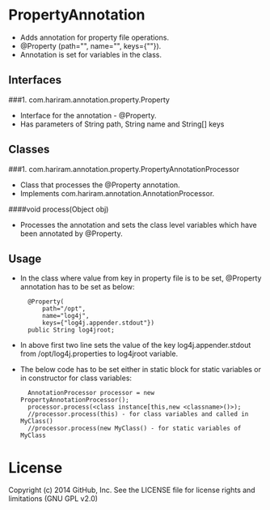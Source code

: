 PropertyAnnotation
==================

- Adds annotation for property file operations.
- @Property (path="", name="", keys={""}).
- Annotation is set for variables in the class. 

Interfaces
----------
###1. com.hariram.annotation.property.Property 
 - Interface for the annotation - @Property.
 - Has parameters of String path, String name and String[] keys 
 
Classes
----------
###1. com.hariram.annotation.property.PropertyAnnotationProcessor
 - Class that processes the @Property annotation.
 - Implements com.hariram.annotation.AnnotationProcessor. 
 
####void process(Object obj)
 - Processes the annotation and sets the class level variables which have been annotated by @Property.
 
Usage
----------
- In the class where value from key in property file is to be set, @Property annotation has to be set as below:

		@Property(
			path="/opt",
			name="log4j", 
			keys={"log4j.appender.stdout"})
		public String log4jroot;
		
- In above first two line sets the value of the key log4j.appender.stdout from /opt/log4j.properties to log4jroot variable.

- The below code has to be set either in static block for static variables or in constructor for class variables:

		AnnotationProcessor processor = new PropertyAnnotationProcessor();
		processor.process(<class instance[this,new <classname>()>);
		//processor.process(this) - for class variables and called in MyClass()
		//processor.process(new MyClass() - for static variables of MyClass

License
==========
Copyright (c) 2014 GitHub, Inc. See the LICENSE file for license rights and limitations (GNU GPL v2.0)